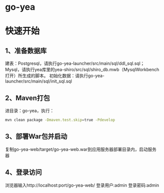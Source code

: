 # go-yea

# 快速开始
## 1、准备数据库
建表：Postgresql，请执行go-yea-launcher/src/main/sql/ddl_sql.sql；Mysql，请执行yea库里的yea-shiro/src/sql/shiro_db.mwb（MysqlWorkbench打开）所生成的脚本。
初始化数据：请执行go-yea-launcher/src/main/sql/init_sql.sql
## 2、Maven打包
进目录：go-yea，执行：
```bash
mvn clean package -Dmaven.test.skip=true -Pdevelop
```
## 3、部署War包并启动
复制go-yea-web/target/go-yea-web.war到应用服务器部署目录内，启动服务器

## 4、登录访问
浏览器输入http://localhost:port/go-yea-web/
登录用户:admin
登录密码:admin
